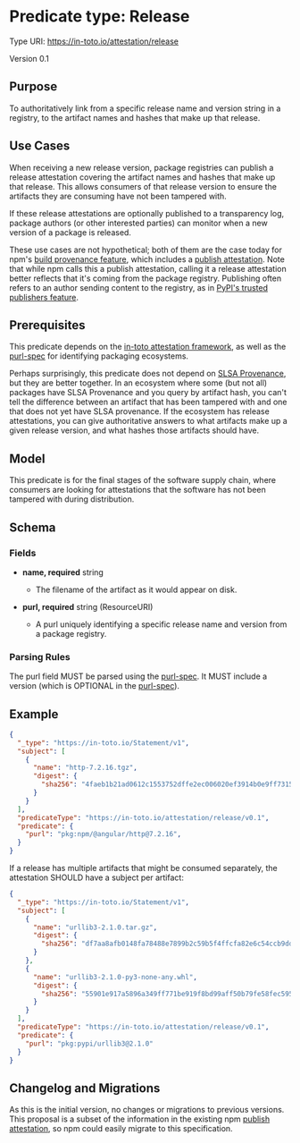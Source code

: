 # Predicate type: Release

Type URI: https://in-toto.io/attestation/release

Version 0.1

## Purpose

To authoritatively link from a specific release name and version string in a registry, to the artifact names and hashes that make up that release.

## Use Cases

When receiving a new release version, package registries can publish a release attestation covering the artifact names and hashes that make up that release. This allows consumers of that release version to ensure the artifacts they are consuming have not been tampered with.

If these release attestations are optionally published to a transparency log, package authors (or other interested parties) can monitor when a new version of a package is released.

These use cases are not hypothetical; both of them are the case today for npm's [build provenance feature], which includes a [publish attestation]. Note that while npm calls this a publish attestation, calling it a release attestation better reflects that it's coming from the package registry. Publishing often refers to an author sending content to the registry, as in [PyPI's trusted publishers feature].

## Prerequisites

This predicate depends on the [in-toto attestation framework], as well as the [purl-spec] for identifying packaging ecosystems.

Perhaps surprisingly, this predicate does not depend on [SLSA Provenance], but they are better together. In an ecosystem where some (but not all) packages have SLSA Provenance and you query by artifact hash, you can't tell the difference between an artifact that has been tampered with and one that does not yet have SLSA provenance. If the ecosystem has release attestations, you can give authoritative answers to what artifacts make up a given release version, and what hashes those artifacts should have.

## Model

This predicate is for the final stages of the software supply chain, where consumers are looking for attestations that the software has not been tampered with during distribution.

## Schema

### Fields

- **name, required** string
  - The filename of the artifact as it would appear on disk.

- **purl, required** string (ResourceURI)
  - A purl uniquely identifying a specific release name and version from a package registry.

### Parsing Rules

The purl field MUST be parsed using the [purl-spec]. It MUST include a version (which is OPTIONAL in the [purl-spec]).

## Example

```json
{
  "_type": "https://in-toto.io/Statement/v1",
  "subject": [
    {
      "name": "http-7.2.16.tgz",
      "digest": {
        "sha256": "4faeb1b21ad0612c1553752dffe2ec006020ef3914b0e9ff7315ca77121b79a5"
      }
    }
  ],
  "predicateType": "https://in-toto.io/attestation/release/v0.1",
  "predicate": {
    "purl": "pkg:npm/@angular/http@7.2.16",
  }
}
```

If a release has multiple artifacts that might be consumed separately, the attestation SHOULD have a subject per artifact:

```json
{
  "_type": "https://in-toto.io/Statement/v1",
  "subject": [
    {
      "name": "urllib3-2.1.0.tar.gz",
      "digest": {
        "sha256": "df7aa8afb0148fa78488e7899b2c59b5f4ffcfa82e6c54ccb9dd37c1d7b52d54"
      }
    },
    {
      "name": "urllib3-2.1.0-py3-none-any.whl",
      "digest": {
        "sha256": "55901e917a5896a349ff771be919f8bd99aff50b79fe58fec595eb37bbc56bb3",
      }
    }
  ],
  "predicateType": "https://in-toto.io/attestation/release/v0.1",
  "predicate": {
    "purl": "pkg:pypi/urllib3@2.1.0"
  }
}
```

## Changelog and Migrations

As this is the initial version, no changes or migrations to previous versions. This proposal is a subset of the information in the existing npm [publish attestation], so npm could easily migrate to this specification.

[build provenance feature]: https://github.blog/2023-04-19-introducing-npm-package-provenance/
[publish attestation]: https://github.com/npm/attestation/tree/main/specs/publish/v0.1
[PyPI's trusted publishers feature]: https://github.com/npm/attestation/tree/main/specs/publish/v0.1
[in-toto attestation framework]: ../README.md
[purl-spec]: https://github.com/package-url/purl-spec
[SLSA Provenance]: https://slsa.dev/provenance
